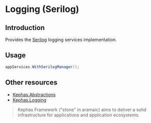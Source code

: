 ﻿# Logging (Serilog)

## Introduction

Provides the [Serilog](https://www.nuget.org/packages/Serilog) logging services implementation.

## Usage

```csharp
appServices.WithSerilogManager();
```

## Other resources

* [Kephas.Abstractions](https://www.nuget.org/packages/Kephas.Abstractions)
* [Kephas.Logging](https://www.nuget.org/packages/Kephas.Logging)

> Kephas Framework ("stone" in aramaic) aims to deliver a solid infrastructure for applications and application ecosystems.
